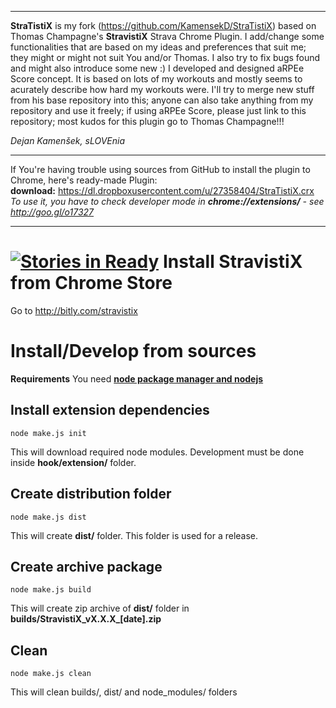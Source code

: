 ***************************************************************************************************************************
__StraTistiX__  is my fork (https://github.com/KamensekD/StraTistiX) based on Thomas Champagne's __StravistiX__ Strava Chrome Plugin.
I add/change some functionalities that are based on my ideas and preferences that suit me; they might or might not suit You and/or Thomas. I also try to fix bugs found and might also introduce some new :)
I developed and designed aRPEe Score concept. It is based on lots of my workouts and mostly seems to  acurately describe how hard my workouts were.
I'll try to merge new stuff from his base repository into this; anyone can also take anything from my repository and use it freely; if using aRPEe Score, please just link to this repository; most kudos for this plugin go to Thomas Champagne!!!

_Dejan Kamenšek, sLOVEnia_
***************************************************************************************************************************
If You're having trouble using sources from GitHub to install the plugin to Chrome, here's ready-made Plugin:<br>
**download:** https://dl.dropboxusercontent.com/u/27358404/StraTistiX.crx <br>_To use it, you have to check developer mode in **chrome://extensions/** - see http://goo.gl/o17327_
***************************************************************************************************************************


[![Stories in Ready](https://badge.waffle.io/thomaschampagne/stravistix.png?label=ready&title=Ready)](http://waffle.io/thomaschampagne/stravistix)
Install StravistiX from Chrome Store
==========
Go to http://bitly.com/stravistix

Install/Develop from sources
==========
**Requirements**
You need [**node package manager and nodejs**](http://nodejs.org/) 

## Install extension dependencies
```
node make.js init
```
This will download required node modules. Development must be done inside **hook/extension/** folder.

## Create distribution folder 
```
node make.js dist
```
This will create **dist/** folder. This folder is used for a release.

## Create archive package 
```
node make.js build
```
This will create zip archive of **dist/** folder in **builds/StravistiX\_vX.X.X\_[date].zip**

## Clean 
```
node make.js clean
```
This will clean builds/, dist/ and node_modules/ folders
